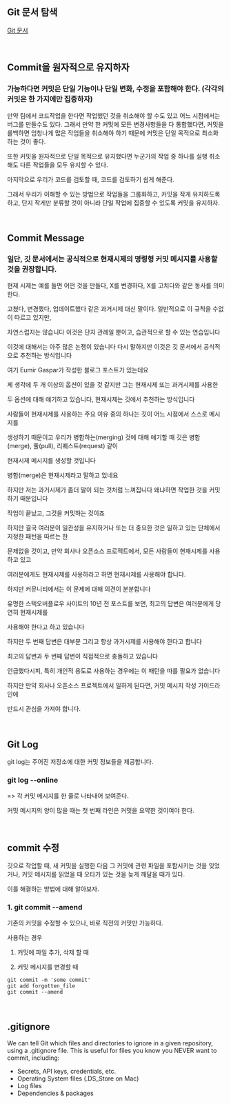 ## Git 문서 탐색 

[Git 문서](https://git-scm.com/docs)

<br>

## Commit을 원자적으로 유지하자 

### 가능하다면 커밋은 단일 기능이나 단일 변화, 수정을 포함해야 한다. (각각의 커밋은 한 가지에만 집중하자)

만약 팀에서 코드작업을 한다면 작업했던 것을 취소해야 할 수도 있고 어느 시점에서는 버그를 만들수도 있다.  그래서 만약 한 커밋에 모든 변경사항들을 다 통합했다면, 커밋을 롤백하면 엄청나게 많은 작업들을 취소해야 하기 때문에 커밋은 단일 목적으로 최소화 하는 것이 좋다. 

또한 커밋을 원자적으로 단일 목적으로 유지했다면 누군가의 작업 중 하나를 실행 취소해도 다른 작업들을 모두 유지할 수 있다. 

마지막으로 우리가 코드를 검토할 때, 코드를 검토하기 쉽게 해준다. 

그래서 우리가 이해할 수 있는 방법으로 작업들을 그룹화하고, 커밋을 작게 유지하도록 하고, 단지 작게만 분류할 것이 아니라 단일 작업에 집중할 수 있도록 커밋을 유지하자. 

<br>

## Commit Message

### 일단, 깃 문서에서는 공식적으로 현재시제의 명령형 커밋 메시지를 사용할 것을 권장합니다. 
 
현제 시제는 예를 들면 어떤 것을 만들다, X를 변경하다, X를 고치다와 같은 동사를 의미한다. 

고쳤다, 변경했다, 업데이트했다 같은 과거시제 대신 말이다.  일반적으로 이 규칙을 수없이 따르고 있지만, 

자연스럽지는 않습니다 이것은 단지 관례일 뿐이고, 습관적으로 할 수 있는 연습입니다

이것에 대해서는 아주 많은 논쟁이 있습니다 다시 말하지만 이것은 깃 문서에서 공식적으로 추천하는 방식입니다

여기 Eumir Gaspar가 작성한 블로그 포스트가 있는데요

제 생각에 두 개 이상의 옵션이 있을 것 같지만 그는 현재시제 또는 과거시제를 사용한

두 옵션에 대해 얘기하고 있습니다, 현재시제는 깃에서 추천하는 방식입니다

사람들이 현재시제를 사용하는 주요 이유 중의 하나는 깃이 어느 시점에서 스스로 메시지를

생성하기 때문이고 우리가 병합하는(merging) 것에 대해 얘기할 때 깃은 병합(merge), 풀(pull), 리퀘스트(request) 같이

현재시제 메시지를 생성할 것입니다

병합(merge)은 현재시제라고 말하고 있네요

하지만 저는 과거시제가 좀더 말이 되는 것처럼 느껴집니다 왜냐하면 작업한 것을 커밋하기 때문입니다

작업이 끝났고, 그것을 커밋하는 것이죠

하지만 결국 여러분이 일관성을 유지하거나 또는 더 중요한 것은 일하고 있는 단체에서 지정한 패턴을 따르는 한 

문제없을 것이고, 만약 회사나 오픈소스 프로젝트에서, 모든 사람들이 현재시제를 사용하고 있고

여러분에게도 현재시제를 사용하라고 하면 현재시제를 사용해야 합니다.

하지만 커뮤니티에서는 이 문제에 대해 의견이 분분합니다

유명한 스택오버플로우 사이트의 10년 전 포스트를 보면, 최고의 답변은 여러분에게 당연히 현재시제를

사용해야 한다고 하고 있습니다

하지만 두 번째 답변은 대부분 그리고 항상 과거시제를 사용해야 한다고 합니다 

최고의 답변과 두 번째 답변이 직접적으로 충돌하고 있습니다

언급했다시피, 특히 개인적 용도로 사용하는 경우에는 이 패턴을 따를 필요가 없습니다

하지만 만약 회사나 오픈소스 프로젝트에서 일하게 된다면, 커밋 메시지 작성 가이드라인에

반드시 관심을 가져야 합니다.

<br>

## Git Log
git log는 주어진 저장소에 대한 커밋 정보들을 제공합니다.

### git log --online 
=> 각 커밋 메시지를 한 줄로 나타내어 보여준다. 

커밋 메시지의 양이 많을 때는 첫 번째 라인은 커밋을 요약한 것이여야 한다. 

<br>

## commit 수정 
깃으로 작업할 때, 새 커밋을 실행한 다음 그 커밋에 관련 파일을 포함시키는 것을 잊었거나, 커밋 메시지를 읽었을 때 오타가 있는 것을 늦게 깨달을 때가 있다. 

이를 해결하는 방법에 대해 알아보자. 

### 1. git commit --amend 
기존의 커밋을 수정할 수 있으나, 바로 직전의 커밋만 가능하다.

사용하는 경우 
1. 커밋에 파일 추가, 삭제 할 때

2. 커밋 메시지를 변경할 때 
 
```
git commit -m 'some commit'
git add forgotten_file
git commit --amend 
```

<br>

## .gitignore 
We can tell Git which files and directories to ignore in a given repository,
using a .gitignore file. This is useful for files you know you NEVER want to commit, including: 
- Secrets, API keys, credentials, etc.
- Operating System files (.DS_Store on Mac)
- Log files
- Dependencies & packages

